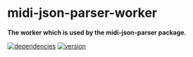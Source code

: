 # midi-json-parser-worker

**The worker which is used by the midi-json-parser package.**

[![dependencies](https://img.shields.io/david/chrisguttandin/midi-json-parser-worker.svg?style=flat-square)](https://github.com/chrisguttandin/midi-json-parser-worker/network/dependencies)
[![version](https://img.shields.io/npm/v/midi-json-parser-worker.svg?style=flat-square)](https://www.npmjs.com/package/midi-json-parser-worker)
